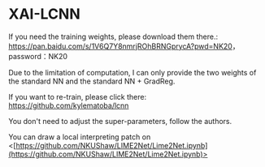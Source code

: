 # XAI-LCNN

If you need the training weights, please download them there.: <https://pan.baidu.com/s/1V6Q7Y8nmrjROhBRNGprycA?pwd=NK20>，password：NK20

Due to the limitation of computation, I can only provide the two weights of the standard NN and the standard NN + GradReg.

If you want to re-train, please click there: <https://github.com/kylematoba/lcnn>

You don't need to adjust the super-parameters, follow the authors.

You can draw a local interpreting patch on <[https://github.com/NKUShaw/LIME2Net/Lime2Net.ipynb](https://github.com/NKUShaw/LIME2Net/Lime2Net.ipynb)>
